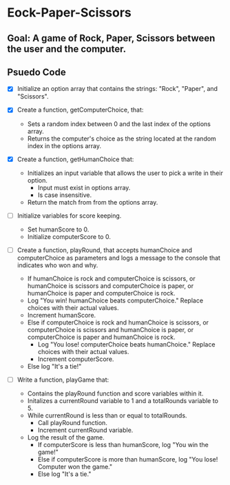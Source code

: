 # Eock-Paper-Scissors
## Goal: A game of Rock, Paper, Scissors between the user and the computer.


## Psuedo Code
- [X] Initialize an option array that contains the strings: "Rock", "Paper", and "Scissors".

- [X] Create a function, getComputerChoice, that: 
    - Sets a random index between 0 and the last index of the options array. 
    - Returns the computer's choice as the string located at the random index in the options array.

- [X] Create a function, getHumanChoice that:
    - Initializes an input variable that allows the user to pick a write in their option. 
        - Input must exist in options array.
        - Is case insensitive.
    - Return the match from from the options array.

- [ ] Initialize variables for score keeping.
    - Set humanScore to 0.
    - Initialize computerScore to 0.

- [ ] Create a function, playRound, that accepts humanChoice and computerChoice as parameters and logs a message to the console that indicates who won and why.
    - If humanChoice is rock and computerChoice is scissors, or humanChoice is scissors and computerChoice is paper, or humanChoice is paper and computerChoice is rock. 
     - Log "You win! humanChoice beats computerChoice." Replace choices with their actual values.
     - Increment humanScore.
    - Else if computerChoice is rock and humanChoice is scissors, or computerChoice is scissors and humanChoice is paper, or computerChoice is paper and humanChoice is rock.
        - Log "You lose! computerChoice beats humanChoice." Replace choices with their actual values.
        - Increment computerScore.
    - Else log "It's a tie!"

- [ ] Write a function, playGame that:
    - Contains  the playRound function and score variables within it.
    - Initalizes a currentRound variable to 1 and a totalRounds variable to 5.
    - While currentRound is less than or equal to totalRounds.
        - Call playRound function.
        - Increment currentRound variable.
    - Log the result of the game.
        - If computerScore is less than humanScore, log "You win the game!"
        - Else if computerScore is more than humanScore, log "You lose! Computer won the game."
        - Else log "It's a tie."







